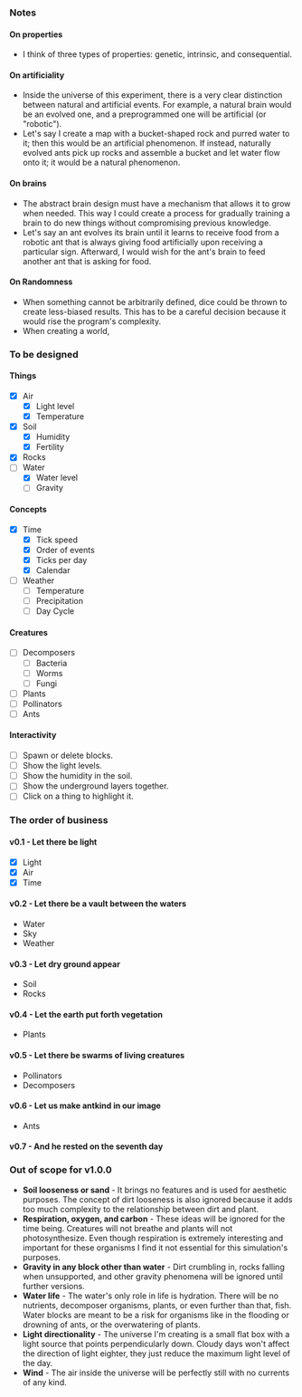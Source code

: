 ### Notes
#### On properties
- I think of three types of properties: genetic, intrinsic, and consequential.

#### On artificiality
* Inside the universe of this experiment, there is a very clear distinction between natural and artificial events. For example, a natural brain would be an evolved one, and a preprogrammed one will be artificial (or "robotic").
* Let's say I create a map with a bucket-shaped rock and purred water to it; then this would be an artificial phenomenon. If instead, naturally evolved ants pick up rocks and assemble a bucket and let water flow onto it; it would be a natural phenomenon.

#### On brains
* The abstract brain design must have a mechanism that allows it to grow when needed. This way I could create a process for gradually training a brain to do new things without compromising previous knowledge.
* Let's say an ant evolves its brain until it learns to receive food from a robotic ant that is always giving food artificially upon receiving a particular sign. Afterward, I would wish for the ant's brain to feed another ant that is asking for food.

#### On Randomness
- When something cannot be arbitrarily defined, dice could be thrown to create less-biased results. This has to be a careful decision because it would rise the program's complexity.
- When creating a world, 

### To be designed
#### Things
- [x] Air
	- [x] Light level
	- [x] Temperature
- [x] Soil
	- [x] Humidity
	- [x] Fertility
- [x] Rocks
- [ ] Water
	- [x] Water level
	- [ ] Gravity

#### Concepts
- [x] Time
	- [x] Tick speed
	- [x] Order of events
	- [x] Ticks per day
	- [x] Calendar
- [ ] Weather
	- [ ] Temperature
	- [ ] Precipitation
	- [ ] Day Cycle

#### Creatures
- [ ] Decomposers
	- [ ] Bacteria
	- [ ] Worms
	- [ ] Fungi
- [ ] Plants
- [ ] Pollinators
- [ ] Ants

#### Interactivity
- [ ] Spawn or delete blocks.
- [ ] Show the light levels.
- [ ] Show the humidity in the soil.
- [ ] Show the underground layers together.
- [ ] Click on a thing to highlight it.

### The order of business
#### v0.1 - Let there be light
- [x] Light
- [x] Air
- [x] Time
#### v0.2 - Let there be a vault between the waters
- Water
- Sky
- Weather
#### v0.3 - Let dry ground appear
- Soil
- Rocks
#### v0.4 - Let the earth put forth vegetation
- Plants
#### v0.5 - Let there be swarms of living creatures
- Pollinators
- Decomposers
#### v0.6 - Let us make antkind in our image
- Ants
#### v0.7 - And he rested on the seventh day

### Out of scope for v1.0.0
- **Soil looseness or sand** - It brings no features and is used for aesthetic purposes. The concept of dirt looseness is also ignored because it adds too much complexity to the relationship between dirt and plant.
- **Respiration, oxygen, and carbon** - These ideas will be ignored for the time being. Creatures will not breathe and plants will not photosynthesize. Even though respiration is extremely interesting and important for these organisms I find it not essential for this simulation's purposes.
- **Gravity in any block other than water** - Dirt crumbling in, rocks falling when unsupported, and other gravity phenomena will be ignored until further versions.
- **Water life** - The water's only role in life is hydration. There will be no nutrients, decomposer organisms, plants, or even further than that, fish. Water blocks are meant to be a risk for organisms like in the flooding or drowning of ants, or the overwatering of plants.
- **Light directionality** - The universe I'm creating is a small flat box with a light source that points perpendicularly down. Cloudy days won't affect the direction of light eighter, they just reduce the maximum light level of the day.
- **Wind** - The air inside the universe will be perfectly still with no currents of any kind.